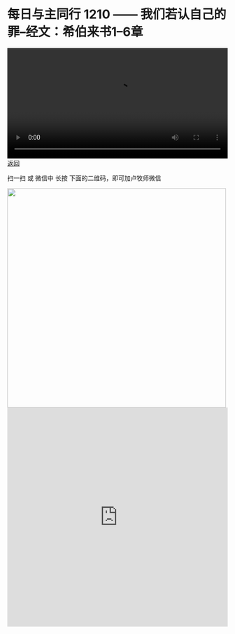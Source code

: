# 每日与主同行 1210 —— 我们若认自己的罪–经文：希伯来书1–6章

<video width='100%' controls src='https://go2024.simai.life/api?redirect=https://r2.savefamily.net/@pastorpaulqiankunlu618/BlHYLWErk74.mp4?metric=PastorLu%26keyword=webpage%26type=video%26bot=26%26to=webpage'></video>
<a href='../daily.html'> 返回 </a>
<p>扫一扫 或 微信中 长按 下面的二维码，即可加卢牧师微信</p>
<img src='https://r2.savefamily.net/OVagt1.JPG' width='500px' />



<iframe width="100%" height="500" src="https://www.youtube.com/embed/BlHYLWErk74?si=zz5OCgHQvyW71w8c&amp;controls=0" title="YouTube video player" frameborder="0" allow="accelerometer; autoplay; clipboard-write; encrypted-media; gyroscope; picture-in-picture; web-share" referrerpolicy="strict-origin-when-cross-origin" allowfullscreen></iframe>
